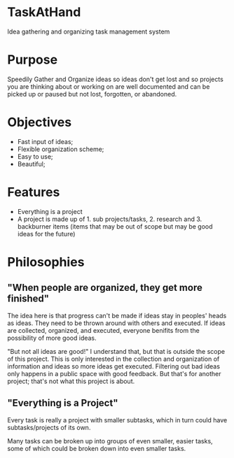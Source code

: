 TaskAtHand
==========

Idea gathering and organizing task management system

Purpose
=======

Speedily Gather and Organize ideas so ideas don't get lost and so projects you are thinking about or working on are well documented and can be picked up or paused but not lost, forgotten, or abandoned.

Objectives
==========

 *   Fast input of ideas;
 *   Flexible organization scheme;
 *   Easy to use;
 *   Beautiful;

Features
========

 *   Everything is a project
 *   A project is made up of 
    1. sub projects/tasks, 
    2. research and 
    3. backburner items 
	(items that may be out of scope but may be good ideas for the future)


Philosophies
============

"When people are organized, they get more finished"
---------------------------------------------------
The idea here is that progress can't be made if ideas stay in peoples' heads as ideas. They need to be thrown around with others and executed. If ideas are collected, organized, and executed, everyone benifits from the possibility of more good ideas.

"But not all ideas are good!"
I understand that, but that is outside the scope of this project. This is only interested in the collection and organization of information and ideas so more ideas get executed. Filtering out bad ideas only happens in a public space with good feedback. But that's for another project; that's not what this project is about.


"Everything is a Project"
-------------------------
Every task is really a project with smaller subtasks, which in turn could have subtasks/projects of its own.

Many tasks can be broken up into groups of even smaller, easier tasks, some of which could be broken down into even smaller tasks.

